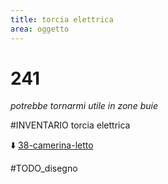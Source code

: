 ```yaml
---
title: torcia elettrica
area: oggetto
---
```

# 241
_potrebbe tornarmi utile in zone buie_

#INVENTARIO torcia elettrica

⬇️ [38-camerina-letto](38-camerina-letto.md)

#TODO_disegno